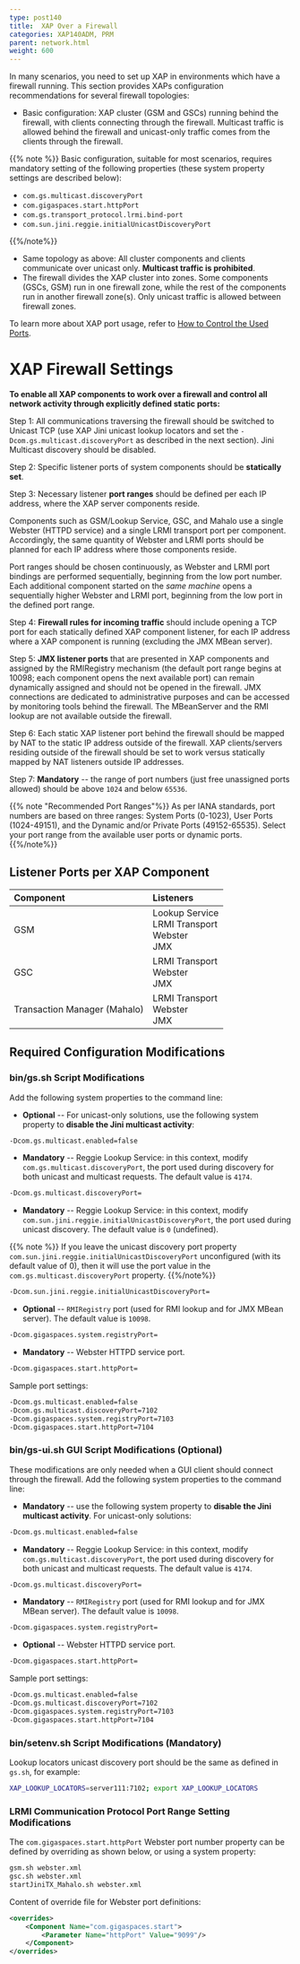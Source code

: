```yaml
---
type: post140
title:  XAP Over a Firewall
categories: XAP140ADM, PRM
parent: network.html
weight: 600
---
```

 

In many scenarios, you need to set up XAP in environments which have a firewall running. This section&nbsp;provides&nbsp;XAPs configuration recommendations for several firewall topologies:

- Basic configuration: XAP cluster (GSM and GSCs) running behind the firewall, with clients connecting through the firewall. Multicast traffic is allowed behind the firewall and unicast-only traffic comes from the clients through the firewall.

 {{% note %}}
 Basic configuration, suitable for most scenarios, requires mandatory setting of the following properties (these system property settings are described below):
 
 - `com.gs.multicast.discoveryPort`
 - `com.gigaspaces.start.httpPort`
 - `com.gs.transport_protocol.lrmi.bind-port`
 - `com.sun.jini.reggie.initialUnicastDiscoveryPort`
 
 {{%/note%}}

- Same topology as above: All cluster components and clients communicate over unicast only. **Multicast traffic is prohibited**.
- The firewall divides the XAP cluster into zones. Some components (GSCs, GSM) run in one firewall zone, while the rest of the components run in another firewall zone(s). Only unicast traffic is allowed between firewall zones.

To learn more about XAP port usage, refer to [How to Control the Used Ports](./network-ports.html). 

# XAP Firewall Settings

**To enable all XAP components to work over a firewall and control all network activity through explicitly defined static ports:**

Step 1: All communications traversing the firewall should be switched to Unicast TCP (use XAP Jini unicast lookup locators and set the `-Dcom.gs.multicast.discoveryPort` as described in the next section). Jini Multicast discovery should be disabled.<br>

Step 2: Specific listener ports of system components should be **statically set**.   <br>

Step 3: Necessary listener **port ranges** should be defined per each IP address, where the XAP server components reside.

 
Components such as GSM/Lookup Service, GSC, and Mahalo use a single Webster (HTTPD service) and a single LRMI transport port per component. Accordingly, the same quantity of Webster and LRMI ports should be planned for each IP address where those components reside.

Port ranges should be chosen continuously, as Webster and LRMI port bindings are performed sequentially, beginning from the low port number. Each additional component started on the *same machine* opens a sequentially higher Webster and LRMI port, beginning from the low port in the defined port range.
 

Step 4: **Firewall rules for incoming traffic** should include opening a TCP port for each statically defined XAP component listener, for each IP address where a XAP component is running (excluding the JMX MBean server).<br>

Step 5: **JMX listener ports** that are presented in XAP components and assigned by the RMIRegistry mechanism (the default port range begins at 10098; each component opens the next available port) can remain dynamically assigned and should not be opened in the firewall. JMX connections are dedicated to administrative purposes and can be accessed by monitoring tools behind the firewall. The MBeanServer and the RMI lookup are not available outside the firewall. <br>

Step 6: Each static XAP listener port behind the firewall should be mapped by NAT to the static IP address outside of the firewall. XAP clients/servers residing outside of the firewall should be set to work versus statically mapped by NAT listeners outside IP addresses.<br>

Step 7: **Mandatory** -- the range of port numbers (just free unassigned ports allowed) should be above `1024` and below `65536`.

{{% note "Recommended Port Ranges"%}}
As per IANA standards, port numbers are based on three ranges: System Ports (0-1023), User Ports (1024-49151), and the Dynamic and/or Private Ports (49152-65535). Select your port range from the available user ports or dynamic ports. 
{{%/note%}}

## Listener Ports per XAP Component


| Component | Listeners |
|:----------|:----------|
| GSM | Lookup Service<br>LRMI Transport<br>Webster<br>JMX |
| GSC | LRMI Transport <br>Webster <br>JMX |
| Transaction Manager (Mahalo) | LRMI Transport <br>Webster <br>JMX |

## Required Configuration Modifications

### bin/gs.sh Script Modifications

Add the following system properties to the command line:

- **Optional** -- For unicast-only solutions, use the following system property to **disable the Jini multicast activity**:


```bash
-Dcom.gs.multicast.enabled=false
```

- **Mandatory** -- Reggie Lookup Service: in this context, modify `com.gs.multicast.discoveryPort`, the port used during discovery for both unicast and multicast requests. The default value is `4174`.


```bash
-Dcom.gs.multicast.discoveryPort=
```

- **Mandatory** -- Reggie Lookup Service: in this context, modify `com.sun.jini.reggie.initialUnicastDiscoveryPort`, the port used during unicast discovery. The default value is `0` (undefined).

{{% note %}}
If you leave the unicast discovery port property `com.sun.jini.reggie.initialUnicastDiscoveryPort` unconfigured (with its default value of 0), then it will use the port value in the `com.gs.multicast.discoveryPort` property. 
{{%/note%}}

```bash
-Dcom.sun.jini.reggie.initialUnicastDiscoveryPort=
```

- **Optional** -- `RMIRegistry` port (used for RMI lookup and for JMX MBean server). The default value is `10098`.


```bash
-Dcom.gigaspaces.system.registryPort=
```

- **Mandatory** -- Webster HTTPD service port.


```bash
-Dcom.gigaspaces.start.httpPort=
```

Sample port settings:


```bash
-Dcom.gs.multicast.enabled=false
-Dcom.gs.multicast.discoveryPort=7102
-Dcom.gigaspaces.system.registryPort=7103
-Dcom.gigaspaces.start.httpPort=7104
```

### bin/gs-ui.sh GUI Script Modifications (Optional)

These modifications are only needed when a GUI client should connect through the firewall. Add the following system properties to the command line:

- **Mandatory** -- use the following system property to **disable the Jini multicast activity**. For unicast-only solutions:


```bash
-Dcom.gs.multicast.enabled=false
```

- **Mandatory** -- Reggie Lookup Service: in this context, modify `com.gs.multicast.discoveryPort`, the port used during discovery for both unicast and multicast requests. The default value is `4174`.


```bash
-Dcom.gs.multicast.discoveryPort=
```

- **Mandatory** -- `RMIRegistry` port (used for RMI lookup and for JMX MBean server). The default value is `10098`.


```bash
-Dcom.gigaspaces.system.registryPort=
```

- **Optional** -- Webster HTTPD service port.


```bash
-Dcom.gigaspaces.start.httpPort=
```

Sample port settings:


```bash
-Dcom.gs.multicast.enabled=false
-Dcom.gs.multicast.discoveryPort=7102
-Dcom.gigaspaces.system.registryPort=7103
-Dcom.gigaspaces.start.httpPort=7104
```

### bin/setenv.sh Script Modifications (Mandatory)

Lookup locators unicast discovery port should be the same as defined in `gs.sh`, for example:


```bash
XAP_LOOKUP_LOCATORS=server111:7102; export XAP_LOOKUP_LOCATORS
```

### LRMI Communication Protocol Port Range Setting Modifications


The `com.gigaspaces.start.httpPort` Webster port number property can be defined by overriding as shown below, or using a system property:


```bash
gsm.sh webster.xml
gsc.sh webster.xml
startJiniTX_Mahalo.sh webster.xml
```

Content of override file for Webster port definitions:


```xml
<overrides>
    <Component Name="com.gigaspaces.start">
        <Parameter Name="httpPort" Value="9099"/>
    </Component>
</overrides>
```



